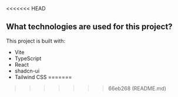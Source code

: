 <<<<<<< HEAD
## What technologies are used for this project?

This project is built with:

- Vite
- TypeScript
- React
- shadcn-ui
- Tailwind CSS
=======

>>>>>>> 66eb268 (README.md)
